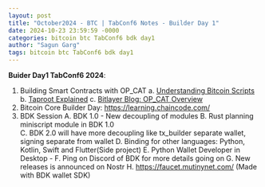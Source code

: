 ```yaml
---
layout: post
title: "October2024 - BTC | TabConf6 Notes - Builder Day 1"
date: 2024-10-23 23:59:59 -0000
categories: bitcoin btc TabConf6 bdk day1
author: "Sagun Garg"
tags: bitcoin btc TabConf6 bdk day1
---
```


**Buider Day1 TabConf6 2024**:
1. Building Smart Contracts with OP_CAT
    a. [Understanding Bitcoin Scripts](https://en.bitcoin.it/wiki/Script)
    b. [Taproot Explained](https://www.galaxy.com/insights/research/bitcoin-taproot/)
    c. [Bitlayer Blog: OP_CAT Overview](https://blog.bitlayer.org/opcat_a_big_step_towards_Bitcoin_contracts/)
2. Bitcoin Core Builder Day: https://learning.chaincode.com/
3. BDK Session
  A. BDK 1.0 - New decoupling of modules 
  B. Rust planning miniscript module in BDK 1.0  
  C. BDK 2.0 will have more decoupling like tx_builder separate wallet, signing separate from wallet
  D. Binding for other languages: Python, Kotlin, Swift and Flutter(Side project)
  E. Python Wallet Developer in Desktop - 
  F. Ping on Discord of BDK for more details going on
  G. New releases is announced on Nostr
  H. https://faucet.mutinynet.com/ (Made with BDK wallet SDK)

